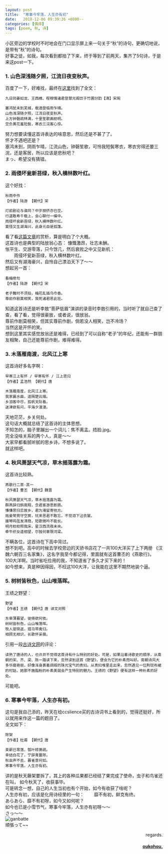 ```yaml
---
layout: post
title:  "寒事今牢落，人生亦有初"
date:   2018-12-06 09:39:26 +0800--
categories: [偶得]
tags: [poem, 秋, 诗]  
---
```


小区旁边的学校时不时地会在门口显示屏上来一句关于“秋”的诗句，更确切地说，是带有“秋”的诗句。  
好事之徒，如我，每次看到都拍了下来，终于等到了前两天，集齐了5句诗，于是来这post一下。  

### 1. 山色深浅随夕照，江流日夜变秋声。  
百度了一下，好难找，最终在[这里](https://zhidao.baidu.com/question/389412389.html)找到了全文：  
```text
九日同姜如龙、王西樵、程穆情诸君登慧光阁饮于竹圃分韵【清】宋琬

塞鸿犹未到芜城，载酒登临雨乍晴。
山色浅深随夕照，江流日夜变秋声。
上方钟磬疏林满，十里笙歌画舫明。
空负黄花羞短鬓，寒衣三浣客心惊。
```
努力想要读懂这首诗表达的啥意思，然后还是不甚了了。  
怀才不遇吧还是？  
塞鸿未到，阴雨乍晴，江流山色，钟磬笙歌，可怜我短鬓寒衣，寒衣穷得还要三浣，还是客居，所以应该是悲秋吧？   
まっ、希望没有猜错。  


### 2. 雨侵坏瓮新苔绿，秋入横林数叶红。  
这个好找：  
```text
秋雨中作
【作者】陆游 【朝代】宋

灯前剧论与谁同？中岁朋侪亦已空。
行道敢希千载上，会心聊付一编中。
雨侵坏瓮新苔绿，秋入横林数叶红。
莫怪又生湖海兴，此身元自是孤篷。
```
看了看[这篇文章](http://www.chinapoesy.com/gongxiang76e38631-111d-49f5-8e87-b485d0024ac0.html)的赏析，算是明白了个大概。  
这首诗也是典型的陆放翁心态：  慷慨激昂，壮志未酬。  
怅平生、交游零落，只今馀几，然后衰败之中又见新机：  
　　雨侵坏瓮新苔绿，秋入横林数叶红。  
然后又有湖海豪兴，自怜自己漂泊天下了～～     
想起另一首：  
```text
看梅绝句
【作者】陆游 【朝代】宋

老子舞时不须拍，梅花乱插乌巾香。
尊前作剧莫相笑，我死诸君思此狂。
```
知道这首诗还是听李敖“菩萨低眉”演讲的录音时李敖引用的，当时听了就自己查了查，看了看，觉得很豪放，或者说，很放翁。  
尊前作剧莫相笑，但其实尊前作剧，倘若没人相笑，岂不冷场？  
当然这是开怀的笑。  
想到这里其实感觉放翁还是难得，已经到了可以自称“老子”的年纪，还能有一群朋友相聚，自己还能尊前作剧，难得难得。  

### 3. 木落雁南渡，北风江上寒

这首诗好多名字啊：  
```text
早寒江上有怀 / 早寒有怀 / 江上思归
【作者】孟浩然 【朝代】唐 

木落雁南度，北风江上寒。
我家襄水曲，遥隔楚云端。
乡泪客中尽，孤帆天际看。
迷津欲有问，平海夕漫漫。
```

天地茫茫，乡关何处。  
这句话大概就总结了这首诗的主体思想。  
不知怎的，脑子里蹦出一个词儿：焦不离孟。捂脸.jpg。  
完全没啥关系的两个人，真是～～  
大家早都看腻听腻的思乡诗，不想多说了。   
就这样吧。  

### 4. 秋风萧瑟天气凉，草木摇落露为霜。    
这首诗比较熟。  
```text
燕歌行二首·其一
【作者】曹丕 【朝代】魏晋 

秋风萧瑟天气凉，草木摇落露为霜。
群燕辞归鹄南翔，念君客游思断肠。
慊慊思归恋故乡，君为淹留寄他方。
贱妾茕茕守空房，忧来思君不敢忘，不觉泪下沾衣裳。
援琴鸣弦发清商，短歌微吟不能长。
明月皎皎照我床，星汉西流夜未央。
牵牛织女遥相望，尔独何辜限河梁。
```
不瞒各位，这首诗在下高中背过。  
想不到吧。高中的时候去学校旁边的天骄书店花了一共100大洋买了上下两册
《汉魏六朝百三名家集》，这名字我至今都记得，里面就有这首曹丕的《燕歌行》。  
100大洋啊，当时省吃俭用的我，不知道省了多久才买下来的！  
如今想来，真是种因得因，不枉这100大洋，让我能在这里不期然地装个逼。  


### 5. 树树皆秋色，山山唯落晖。
王绩之野望：
```text
野望
【作者】王绩 【朝代】唐 译文对照

东皋薄暮望，徙倚欲何依。
树树皆秋色，山山唯落晖。
牧人驱犊返，猎马带禽归。
相顾无相识，长歌怀采薇。
```
引用一段[古诗文网](https://so.gushiwen.org/mingju/juv_95f11adb37a5.aspx)的评论：
```text
读熟了唐诗的人，也许并不觉得这首诗有什么特别的好处。可是，如果沿着诗歌史的顺序，从南朝的宋、齐、梁、陈一路读下来，忽然读到这首《野望》，便会为它的朴素而叫好。南朝诗风大多华靡艳丽，好像浑身裹着绸缎的珠光宝气的贵妇。从贵妇堆里走出来，忽然遇见一位荆钗布裙的村姑，她那不施脂粉的朴素美就会产生特别的魅力。王绩的《野望》便有这样一种朴素的好处。
```
可能吧。  

### 6. 寒事今牢落，人生亦有初。  
这句是我自己添的，昨天在给ccslience买的古诗词书上看到的，觉得还挺好，所以就用来作这一篇的题目了。  
全文如下：  
```text
除架
【作者】杜甫 【朝代】唐

束薪已零落，瓠叶转萧疏。
幸结白花了，宁辞青蔓除。
秋虫声不去，暮雀意何如。
寒事今牢落，人生亦有初。
```
讲的是秋天藤架要拆了，其上的各种瓜果都已经结了果完成了使命，虫子和鸟雀还在叫，
如今秋天了，收获事毕。  
可是转念一想，自己的人生当初也有个开始，如今有收获了啥呢？  
人生亦有初，应该是化用诗经里的一句：
　　靡不有初，鲜克有终。  
あらあら、靡不有初呀，如今又如何呢？  
如今也已是小雪节气，寒事今牢落，人生亦有初呀～～  
さっ～～  
![ganbatte](https://s1.ax2x.com/2018/12/06/50e9zh.jpg)  
頑張って~~

<p  align="right">regards.</p>
<h4 align="right">
    <a href="https:www.oukohou.wang">
        oukohou.
    </a>
</h4>

